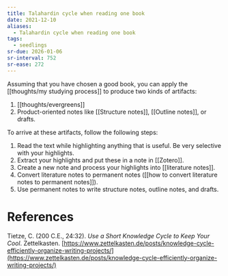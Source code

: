 ```yaml
---
title: Talahardin cycle when reading one book
date: 2021-12-10
aliases:
  - Talahardin cycle when reading one book
tags:
  - seedlings
sr-due: 2026-01-06
sr-interval: 752
sr-ease: 272
---
```

Assuming that you have chosen a good book, you can apply the [[thoughts/my studying process]] to produce two kinds of artifacts:
1. [[thoughts/evergreens]]
2. Product-oriented notes like [[Structure notes]], [[Outline notes]], or drafts.

To arrive at these artifacts, follow the following steps:
1. Read the text while highlighting anything that is useful. Be very selective with your highlights.
2. Extract your highlights and put these in a note in [[Zotero]].
3. Create a new note and process your highlights into [[literature notes]].
4. Convert literature notes to permanent notes ([[how to convert literature notes to permanent notes]]).
5. Use permanent notes to write structure notes, outline notes, and drafts.

# References

Tietze, C. (200 C.E., 24:32). *Use a Short Knowledge Cycle to Keep Your Cool*. Zettelkasten. [https://www.zettelkasten.de/posts/knowledge-cycle-efficiently-organize-writing-projects/](https://www.zettelkasten.de/posts/knowledge-cycle-efficiently-organize-writing-projects/)